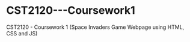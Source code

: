 # CST2120---Coursework1
CST2120 - Coursework 1 (Space Invaders Game Webpage using HTML, CSS and JS)
